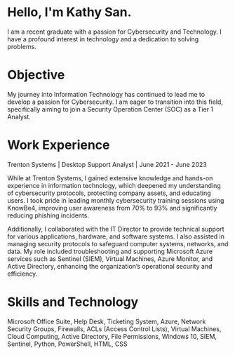 # Hello, I'm Kathy San.

I am a recent graduate with a passion for Cybersecurity and Technology. I have a profound interest in technology and a dedication to solving problems.

# Objective

My journey into Information Technology has continued to lead me to develop a passion for Cybersecurity. I am eager to transition into this field, specifically aiming to join a Security Operation Center (SOC) as a Tier 1 Analyst. 

# Work Experience
Trenton Systems | Desktop Support Analyst | June 2021 - June 2023

While at Trenton Systems, I gained extensive knowledge and hands-on experience in information technology, which deepened my understanding of cybersecurity protocols, protecting company assets, and educating users. I took pride in leading monthly cybersecurity training sessions using KnowBe4, improving user awareness from 70% to 93% and significantly reducing phishing incidents.

Additionally, I collaborated with the IT Director to provide technical support for various applications, hardware, and software systems. I also assisted in managing security protocols to safeguard computer systems, networks, and data. My role included troubleshooting and supporting Microsoft Azure services such as Sentinel (SIEM), Virtual Machines, Azure Monitor, and Active Directory, enhancing the organization’s operational security and efficiency.

# Skills and Technology
Microsoft Office Suite, Help Desk, Ticketing System, Azure, Network Security Groups, Firewalls, ACLs (Access Control Lists), Virtual Machines, Cloud Computing, Active Directory, File Permissions, Windows 10, SIEM, Sentinel, Python, PowerShell, HTML, CSS
